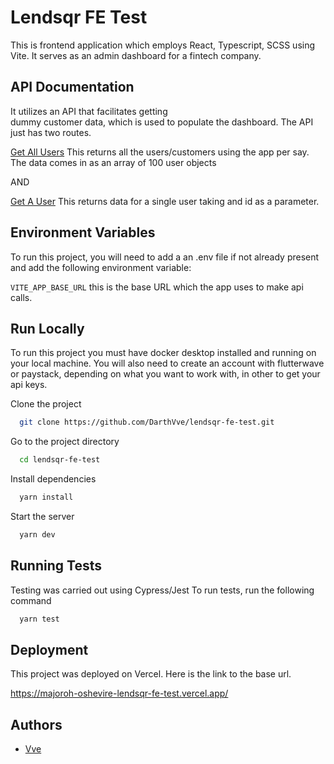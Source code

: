 # Lendsqr FE Test

This is frontend application which employs React, Typescript, SCSS using Vite. It serves as an admin dashboard for a fintech company.

## API Documentation

It utilizes an API that facilitates getting  
dummy customer data, which is used to populate the dashboard. The API
just has two routes.

[Get All Users](https://6270020422c706a0ae70b72c.mockapi.io/lendsqr/api/v1/users) This returns all the users/customers using the app per say. The data comes in as an array of 100 user objects

AND

[Get A User](https://6270020422c706a0ae70b72c.mockapi.io/lendsqr/api/v1/users/:id) This returns data for a single user taking and id as a parameter.

## Environment Variables

To run this project, you will need to add a an .env file if not already present and add the following environment variable:

`VITE_APP_BASE_URL` this is the base URL which the app uses to make api calls.

## Run Locally

To run this project you must have docker desktop installed and running  on your local machine.
You will also need to create an account with flutterwave or paystack, depending on what you want to work with,
in other to get your api keys.

Clone the project

```bash
  git clone https://github.com/DarthVve/lendsqr-fe-test.git
```

Go to the project directory

```bash
  cd lendsqr-fe-test
```

Install dependencies

```bash
  yarn install
```

Start the server

```bash
  yarn dev
```

## Running Tests

Testing was carried out using Cypress/Jest To run tests, run the following command

```bash
  yarn test
```

## Deployment

This project was deployed on Vercel. Here is the link to the base url.

<https://majoroh-oshevire-lendsqr-fe-test.vercel.app/>

## Authors

- [Vve](https://www.linkedin.com/in/viremaj)
